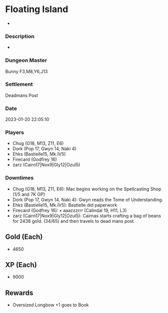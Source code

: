 # Floating Island
-
### Description
-
### Dungeon Master
Bunny F3,M8,Y6,J13
### Settlement
Deadmans Post
### Date
2023-01-20 22:05:10
### Players
* Chug (G18, M13, Z11, E6)
* Dork (Pop 17, Gwyn 14, Naki 4)
* Ehks (Bastielle15, Mk.IV5)
* Firecard (Godfrey 16)
* zarz (Cairn17|Nox9|Gly12|Ozul5)
### Downtimes
* Chug (G18, M13, Z11, E6): Mac begins working on the Spellcasting Shop (1/5 and 7K GP)
* Dork (Pop 17, Gwyn 14, Naki 4): Gwyn reads the Tome of Understanding.
* Ehks (Bastielle15, Mk.IV5): Bastielle did paperwork
* Firecard (Godfrey 16): • aaazzzrrr (Calindal 19, H11, L3)
* zarz (Cairn17|Nox9|Gly12|Ozul5): Cairnas starts crafting a bag of beans for 2438 gold. (34/65) and then travels to dead mans post.
## Gold (Each)
* 4650
## XP (Each)
* 9000
## Rewards
* Oversized Longbow +1 goes to Book